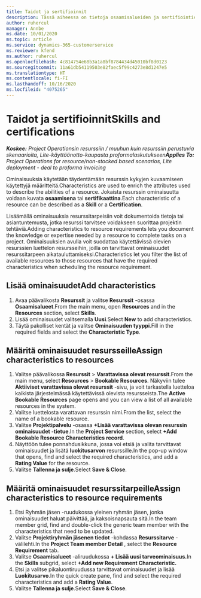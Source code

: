 ```yaml
---
title: Taidot ja sertifioinnit
description: Tässä aiheessa on tietoja osaamisalueiden ja sertifiointien ominaisuuksien lisäämisestä resursseisin.
author: ruhercul
manager: Annbe
ms.date: 10/01/2020
ms.topic: article
ms.service: dynamics-365-customerservice
ms.reviewer: kfend
ms.author: ruhercul
ms.openlocfilehash: 4c814754e68b3a1a8bf8784434d45010bf8d0123
ms.sourcegitcommit: 11a61db54119503e82faec5f99c4273e8d1247e5
ms.translationtype: HT
ms.contentlocale: fi-FI
ms.lasthandoff: 10/16/2020
ms.locfileid: "4075265"
---
```

# <a name="skills-and-certifications"></a><span data-ttu-id="8b154-103">Taidot ja sertifioinnit</span><span class="sxs-lookup"><span data-stu-id="8b154-103">Skills and certifications</span></span>
<span data-ttu-id="8b154-104">_**Koskee:** Project Operationsin resurssiin / muuhun kuin resurssiin perustuvia skenaarioita, Lite-käyttöönotto-kaupasta proformalaskutukseen_</span><span class="sxs-lookup"><span data-stu-id="8b154-104">_**Applies To:** Project Operations for resource/non-stocked based scenarios, Lite deployment - deal to proforma invoicing_</span></span>

<span data-ttu-id="8b154-105">Ominaisuuksia käytetään täydentämään resurssin kykyjen kuvaamiseen käytettyjä määritteitä.</span><span class="sxs-lookup"><span data-stu-id="8b154-105">Characteristics are used to enrich the attributes used to describe the abilities of a resource.</span></span> <span data-ttu-id="8b154-106">Jokaista resurssin ominaisuutta voidaan kuvata **osaamisena** tai **sertifikaattina**.</span><span class="sxs-lookup"><span data-stu-id="8b154-106">Each characteristic of a resource can be described as a **Skill** or a **Certification**.</span></span>

<span data-ttu-id="8b154-107">Lisäämällä ominaisuuksia resurssitarpeisiin voit dokumentoida tietoja tai asiantuntemusta, jotka resurssi tarvitsee voidakseen suorittaa projektin tehtäviä.</span><span class="sxs-lookup"><span data-stu-id="8b154-107">Adding characteristics to resource requirements lets you document the knowledge or expertise needed by a resource to complete tasks on a project.</span></span> <span data-ttu-id="8b154-108">Ominaisuuksien avulla voit suodattaa käytettävissä olevien resurssien luettelon resursseihin, joilla on tarvittavat ominaisuudet resurssitarpeen aikatauluttamiseksi.</span><span class="sxs-lookup"><span data-stu-id="8b154-108">Characteristics let you filter the list of available resources to those resources that have the required characteristics when scheduling the resource requirement.</span></span>

## <a name="add-characteristics"></a><span data-ttu-id="8b154-109">Lisää ominaisuudet</span><span class="sxs-lookup"><span data-stu-id="8b154-109">Add characteristics</span></span>

1. <span data-ttu-id="8b154-110">Avaa päävalikosta **Resurssit** ja valitse **Resurssit** -osassa **Osaamisalueet**.</span><span class="sxs-lookup"><span data-stu-id="8b154-110">From the main menu, open **Resources** and in the **Resources** section, select **Skills**.</span></span>
2. <span data-ttu-id="8b154-111">Lisää ominaisuudet valitsemalla **Uusi**.</span><span class="sxs-lookup"><span data-stu-id="8b154-111">Select **New** to add characteristics.</span></span>
3. <span data-ttu-id="8b154-112">Täytä pakolliset kentät ja valitse **Ominaisuuden tyyppi**.</span><span class="sxs-lookup"><span data-stu-id="8b154-112">Fill in the required fields and select the **Characteristic Type**.</span></span>

## <a name="assign-characteristics-to-resources"></a><span data-ttu-id="8b154-113">Määritä ominaisuudet resursseille</span><span class="sxs-lookup"><span data-stu-id="8b154-113">Assign characteristics to resources</span></span>

1. <span data-ttu-id="8b154-114">Valitse päävalikossa **Resurssit** > **Varattavissa olevat resurssit**.</span><span class="sxs-lookup"><span data-stu-id="8b154-114">From the main menu, select **Resources** > **Bookable Resources**.</span></span> <span data-ttu-id="8b154-115">Näkyviin tulee **Aktiiviset varattavissa olevat resurssit** -sivu, ja voit tarkastella luetteloa kaikista järjestelmässä käytettävissä olevista resursseista.</span><span class="sxs-lookup"><span data-stu-id="8b154-115">The **Active Bookable Resources** page opens and you can view a list of all available resources in the system.</span></span>
2. <span data-ttu-id="8b154-116">Valitse luettelosta varattavan resurssin nimi.</span><span class="sxs-lookup"><span data-stu-id="8b154-116">From the list, select the name of a bookable resource.</span></span>
3. <span data-ttu-id="8b154-117">Valitse **Projektipalvelu** -osassa **+Lisää varattavissa olevan resurssin ominaisuudet -tietue**.</span><span class="sxs-lookup"><span data-stu-id="8b154-117">In the **Project Service** section, select **+Add Bookable Resource Characteristics record**.</span></span>
4. <span data-ttu-id="8b154-118">Näyttöön tulee ponnahdusikkuna, jossa voi etsiä ja valita tarvittavat ominaisuudet ja lisätä **luokitusarvon** resurssille.</span><span class="sxs-lookup"><span data-stu-id="8b154-118">In the pop-up window that opens, find and select the required characteristics, and add a **Rating Value** for the resource.</span></span>
5. <span data-ttu-id="8b154-119">Valitse **Tallenna ja sulje**.</span><span class="sxs-lookup"><span data-stu-id="8b154-119">Select **Save & Close**.</span></span>

## <a name="assign-characteristics-to-resource-requirements"></a><span data-ttu-id="8b154-120">Määritä ominaisuudet resurssitarpeille</span><span class="sxs-lookup"><span data-stu-id="8b154-120">Assign characteristics to resource requirements</span></span>

1. <span data-ttu-id="8b154-121">Etsi Ryhmän jäsen -ruudukossa yleinen ryhmän jäsen, jonka ominaisuudet haluat päivittää, ja kaksoisnapsauta sitä.</span><span class="sxs-lookup"><span data-stu-id="8b154-121">In the team member grid, find and double-click the generic team member with the characteristics that need to be updated.</span></span>
2. <span data-ttu-id="8b154-122">Valitse **Projektiryhmän jäsenen tiedot** -kohdassa **Resurssitarve** -välilehti.</span><span class="sxs-lookup"><span data-stu-id="8b154-122">In the **Project Team member Detail** , select the **Resource Requirement** tab.</span></span>
3. <span data-ttu-id="8b154-123">Valitse **Osaamisalueet** -aliruudukossa **+ Lisää uusi tarveominaisuus.**</span><span class="sxs-lookup"><span data-stu-id="8b154-123">In the **Skills** subgrid, select **+Add new Requirement Characteristic.**</span></span>
4. <span data-ttu-id="8b154-124">Etsi ja valitse pikaluontiruudussa tarvittavat ominaisuudet ja lisää **Luokitusarvo**.</span><span class="sxs-lookup"><span data-stu-id="8b154-124">In the quick create pane, find and select the required characteristics and add a **Rating Value**.</span></span>
5. <span data-ttu-id="8b154-125">Valitse **Tallenna ja sulje**.</span><span class="sxs-lookup"><span data-stu-id="8b154-125">Select **Save & Close**.</span></span>